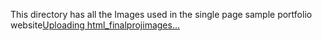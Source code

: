 This directory has all the Images used in the single page sample portfolio website[Uploading html_finalprojimages…]()
